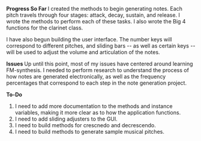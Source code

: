 <b> Progress So Far </b>
I created the methods to begin generating notes. Each pitch travels through four stages: attack, decay, sustain, and release. I wrote the methods to perform each of these tasks. I also wrote the Big 4 functions for the clarinet class. 

I have also begun building the user interface. The number keys will correspond to different pitches, and sliding bars -- as well as certain keys -- will be used to adjust the volume and articulation of the notes. 

<b> Issues </b>
Up until this point, most of my issues have centered around learning FM-synthesis. I needed to perform research to understand the process of how notes are generated electronically, as well as the frequency percentages that correspond to each step in the note generation project. 

<b> To-Do </b>
1) I need to add more documentation to the methods and instance variables, making it more clear as to how the application functions.
2) I need to add sliding adjusters to the GUI.
3) I need to build methods for crescnedo and decrescendo.
4) I need to build methods to generate sample musical pitches.
